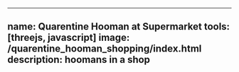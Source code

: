  ---
 name: Quarentine Hooman at Supermarket
 tools: [threejs, javascript]
 image: /quarentine_hooman_shopping/index.html
 description: hoomans in a shop
 ---